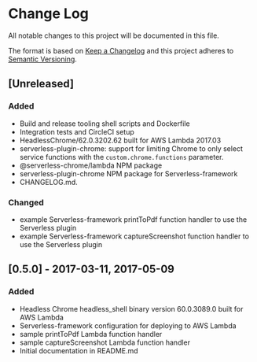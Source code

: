 # Change Log
All notable changes to this project will be documented in this file.

The format is based on [Keep a Changelog](http://keepachangelog.com/)
and this project adheres to [Semantic Versioning](http://semver.org/).


## [Unreleased]
### Added
- Build and release tooling shell scripts and Dockerfile
- Integration tests and CircleCI setup
- HeadlessChrome/62.0.3202.62 built for AWS Lambda 2017.03
- serverless-plugin-chrome: support for limiting Chrome to only select service functions with the `custom.chrome.functions` parameter.
- @serverless-chrome/lambda NPM package
- serverless-plugin-chrome NPM package for Serverless-framework
- CHANGELOG.md.

### Changed
- example Serverless-framework printToPdf function handler to use the Serverless plugin
- example Serverless-framework captureScreenshot function handler to use the Serverless plugin


## [0.5.0] - 2017-03-11, 2017-05-09
### Added
- Headless Chrome headless_shell binary version 60.0.3089.0 built for AWS Lambda
- Serverless-framework configuration for deploying to AWS Lambda
- sample printToPdf Lambda function handler
- sample captureScreenshot Lambda function handler
- Initial documentation in README.md
